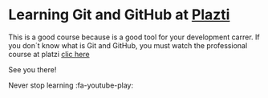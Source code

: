 # Learning Git and GitHub at [Plazti ](http://platzi.com "Plazti ")
This is a good course because is a good tool for your development carrer. 
If you don´t know what is Git and GitHub, you must watch the professional course at platzi 
[clic here](http://https://platzi.com/cursos/git-github/ "clic here")

See you there!

Never stop learning :fa-youtube-play: 